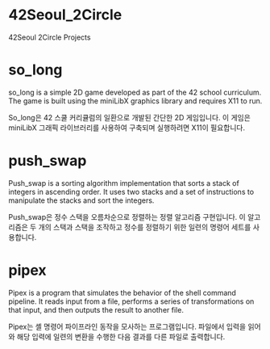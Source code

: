 # 42Seoul_2Circle
42Seoul 2Circle Projects

# so_long
so_long is a simple 2D game developed as part of the 42 school curriculum. The game is built using the miniLibX graphics library and requires X11 to run.

So_long은 42 스쿨 커리큘럼의 일환으로 개발된 간단한 2D 게임입니다. 이 게임은 miniLibX 그래픽 라이브러리를 사용하여 구축되며 실행하려면 X11이 필요합니다.

# push_swap
Push_swap is a sorting algorithm implementation that sorts a stack of integers in ascending order. It uses two stacks and a set of instructions to manipulate the stacks and sort the integers.

Push_swap은 정수 스택을 오름차순으로 정렬하는 정렬 알고리즘 구현입니다. 이 알고리즘은 두 개의 스택과 스택을 조작하고 정수를 정렬하기 위한 일련의 명령어 세트를 사용합니다.

# pipex
Pipex is a program that simulates the behavior of the shell command pipeline. It reads input from a file, performs a series of transformations on that input, and then outputs the result to another file.

Pipex는 셸 명령어 파이프라인 동작을 모사하는 프로그램입니다. 파일에서 입력을 읽어와 해당 입력에 일련의 변환을 수행한 다음 결과를 다른 파일로 출력합니다.
